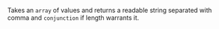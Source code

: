 Takes an `array` of values and returns a readable string separated with comma and `conjunction` if length warrants it.

